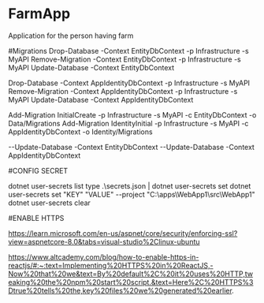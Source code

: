 # FarmApp
Application for the person having farm

#Migrations 
Drop-Database -Context EntityDbContext -p Infrastructure -s MyAPI 
Remove-Migration -Context EntityDbContext -p Infrastructure -s MyAPI 
Update-Database -Context EntityDbContext

Drop-Database -Context AppIdentityDbContext -p Infrastructure -s MyAPI 
Remove-Migration -Context AppIdentityDbContext -p Infrastructure -s MyAPI 
Update-Database -Context AppIdentityDbContext

Add-Migration InitialCreate -p Infrastructure -s MyAPI -c EntityDbContext -o Data/Migrations 
Add-Migration IdentityInitial -p Infrastructure -s MyAPI -c AppIdentityDbContext -o Identity/Migrations 

--Update-Database -Context EntityDbContext
--Update-Database -Context AppIdentityDbContext

#CONFIG SECRET

dotnet user-secrets list
type .\secrets.json | dotnet user-secrets set
dotnet user-secrets set "KEY" "VALUE" --project "C:\apps\WebApp1\src\WebApp1"
dotnet user-secrets clear

#ENABLE HTTPS

https://learn.microsoft.com/en-us/aspnet/core/security/enforcing-ssl?view=aspnetcore-8.0&tabs=visual-studio%2Clinux-ubuntu

https://www.altcademy.com/blog/how-to-enable-https-in-reactjs/#:~:text=Implementing%20HTTPS%20in%20ReactJS,-Now%20that%20we&text=By%20default%2C%20it%20uses%20HTTP,tweaking%20the%20npm%20start%20script.&text=Here%2C%20HTTPS%3Dtrue%20tells%20the,key%20files%20we%20generated%20earlier.
